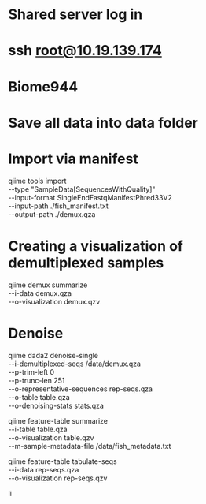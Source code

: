 # Shared server log in
# ssh root@10.19.139.174
# Biome944
# Save all data into data folder

# Import via manifest
  qiime tools import \
  --type "SampleData[SequencesWithQuality]" \
  --input-format SingleEndFastqManifestPhred33V2 \
  --input-path ./fish_manifest.txt \
  --output-path ./demux.qza

# Creating a visualization of demultiplexed samples
qiime demux summarize \
  --i-data demux.qza \
  --o-visualization demux.qzv

# Denoise
 qiime dada2 denoise-single \
  --i-demultiplexed-seqs /data/demux.qza \
  --p-trim-left 0 \
  --p-trunc-len 251 \
  --o-representative-sequences rep-seqs.qza \
  --o-table table.qza \
  --o-denoising-stats stats.qza

  qiime feature-table summarize \
  --i-table table.qza \
  --o-visualization table.qzv \
  --m-sample-metadata-file /data/fish_metadata.txt

  qiime feature-table tabulate-seqs \
  --i-data rep-seqs.qza \
  --o-visualization rep-seqs.qzv
  
li